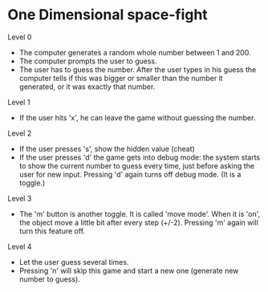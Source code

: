 # One Dimensional space-fight


Level 0


* The computer generates a random whole number between 1 and 200.
* The computer prompts the user to guess.
* The user has to guess the number. After the user types in his guess the computer tells if this was bigger or smaller than the number it generated, or it was exactly that number.


Level 1


* If the user hits 'x', he can leave the game without guessing the number.



Level 2


* If the user presses 's', show the hidden value (cheat)
* If the user presses 'd' the game gets into debug mode: the system starts to show the current number to guess every time, just before asking the user for new input. Pressing 'd' again turns off debug mode. (It is a toggle.)



Level 3


* The 'm' button is another toggle. It is called 'move mode'. When it is 'on', the object move a little bit after every step (+/-2). Pressing 'm' again will turn this feature off.



Level 4


* Let the user guess several times.
* Pressing 'n' will skip this game and start a new one (generate new number to guess).



